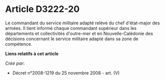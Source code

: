 # Article D3222-20

Le commandant du service militaire adapté relève du chef d'état-major des armées. Il tient informé chaque commandant
supérieur dans les départements et collectivités d'outre-mer et en Nouvelle-Calédonie des décisions concernant le service
militaire adapté dans sa zone de compétence.

**Liens relatifs à cet article**

_Créé par_:

  - Décret n°2008-1219 du 25 novembre 2008 - art. (V)
